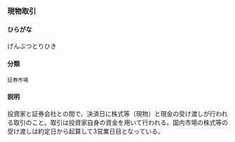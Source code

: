 <div style="display:none;">

## [あ行](securities-terms?id=あ行)
## [か行](securities-terms?id=か行)

</div>

### 現物取引

#### ひらがな

げんぶつとりひき

#### 分類

`証券市場`

#### 説明

投資家と証券会社との間で、決済日に株式等（現物）と現金の受け渡しが行われる取引のこと。取引は投資家自身の資金を用いて行われる。国内市場の株式等の受け渡しは約定日から起算して3営業日目となっている。

<div style="display:none;">

## [さ行](securities-terms?id=さ行)
## [た行](securities-terms?id=た行)
## [な行](securities-terms?id=な行)
## [は行](securities-terms?id=は行)
## [ま行](securities-terms?id=ま行)
## [や行](securities-terms?id=や行)
## [ら行](securities-terms?id=ら行)
## [わ行](securities-terms?id=わ行)
## [英数字・記号](securities-terms?id=英数字・記号)

</div>

